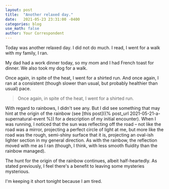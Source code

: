 ```yaml
---
layout: post
title:  "Another relaxed day."
date:   2021-05-23 23:31:00 -0400
categories: blog
use_math: false
author: Your Correspondent
---
```


Today was another relaxed day. I did not do much. I read, I went for a walk with my family, I ran.

My dad had a work dinner today, so my mom and I had French toast for dinner. We also took my dog for a walk.

Once again, in spite of the heat, I went for a shirted run. And once again, I ran at a consistent (though slower than usual, but probably healthier than usual) pace.

> Once again, in spite of the heat, I went for a shirted run.

With regard to rainbows, I didn't see any. But I did see something that may hint at the origin of the rainbow (see [this post]({% post_url 2021-05-21-a-supernatural-event %}) for a description of my initial encounter). When I was running, I noticed that the sun was reflecting off the road &ndash; not like the road was a mirror, projecting a perfect circle of light at me, but more like the road was the rough, semi-shiny surface that it is, projecting an oval-ish lighter section in my general direction. As with the rainbow, the reflection moved with me as I ran (though, I think, with less smooth fluidity than the rainbow managed).

The hunt for the origin of the rainbow continues, albeit half-heartedly. As stated previously, I feel there's a benefit to leaving some mysteries mysterious.

I'm keeping it short tonight because I am tired. 


